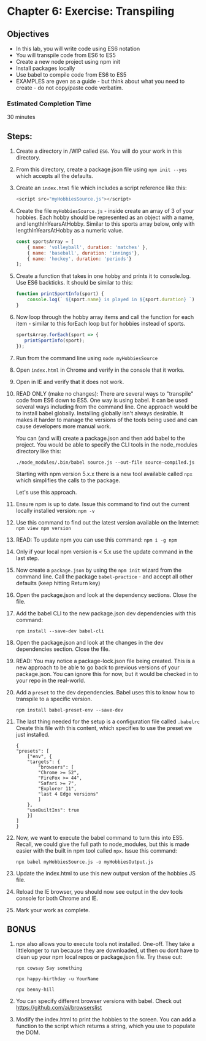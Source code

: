# Chapter 6: Exercise: Transpiling

## Objectives
* In this lab, you will write code using ES6 notation
* You will transpile code from ES6 to ES5
* Create a new node project using npm init
* Install packages locally 
* Use babel to compile code from ES6 to ES5
* EXAMPLES are gven as a guide - but think about what you need to create - do not copy/paste code verbatim.

### Estimated Completion Time 
30 minutes


## Steps:

1. Create a directory in /WIP called `ES6`. You will do your work in this directory.

1. From this directory, create a package.json file using 
`npm init --yes` which accepts all the defaults.

1. Create an `index.html` file which includes a script reference like this:
    ``` javascript
    <script src="myHobbiesSource.js"></script>
    ```

1. Create the file `myHobbiesSource.js` - inside create an array of 3 of your hobbies. Each hobby should be represented as an object with a name, and lengthInYearsAtHobby. Similar to this sports array below, only with lengthInYearsAtHobby as a numeric value.

    ``` javascript
    const sportsArray = [
        { name: 'volleyball', duration: 'matches' },
        { name: 'baseball', duration: 'innings'},
        { name: 'hockey', duration: 'periods'}
    ];
    ```            

1. Create a function that takes in one hobby and prints it to console.log. Use ES6 backticks. It should be similar to this:
    ``` javascript
    function printSportInfo(sport) {
        console.log(` ${sport.name} is played in ${sport.duration} `)
    }
    ```

1. Now loop through the hobby array items and call the function for each item - similar to this forEach loop but for hobbies instead of sports.

    ``` javascript
    sportsArray.forEach(sport => {
       printSportInfo(sport);
    });
    ```

1. Run from the command line using `node myHobbiesSource`

1. Open `index.html` in Chrome and verify in the console that it works.

1. Open in IE and verify that it does not work.

1. READ ONLY (make no changes): There are several ways to "transpile" code from ES6 down to ES5. One way is using babel. It can be used several ways including from the command line. One approach would be to install babel globally. Installing globally isn't always desirable. It makes it harder to manage the versions of the tools being used and can cause developers more manual work.

    You can (and will) create a package.json and then add babel to the project. You would be able to specify the CLI tools in the node_modules directory like this: 
    
    ```./node_modules/.bin/babel source.js --out-file source-compiled.js```
    
    Starting with npm version 5.x.x there is a new tool available called `npx` which simplifies the calls to the package.

    Let's use this approach.

1. Ensure npm is up to date. Issue this command to find out the current locally installed version:
```npm -v```

1. Use this command to find out the latest version available on the Internet:
```npm view npm version```

1. READ: To update npm you can use this command: ```npm i -g npm```

1. Only if your local npm version is < 5.x use the update command in the last step.

1. Now create a `package.json` by using the `npm init` wizard from the command line. Call the package `babel-practice` - and accept all other defaults (keep hitting Return key)

1. Open the package.json and look at the dependency sections. Close the file.

1. Add the babel CLI to the new package.json dev dependencies with this command:
    ```
    npm install --save-dev babel-cli
    ```

1. Open the package.json and look at the changes in the dev dependencies section. Close the file.

1. READ: You may notice a package-lock.json file being created. This is a new approach to be able to go back to previous versions of your package.json. You can ignore this for now, but it would be checked in to your repo in the real-world.

1. Add a `preset` to the dev dependencies. Babel uses this to know how to transpile to a specific version.
    ```
    npm install babel-preset-env --save-dev
    ```

1. The last thing needed for the setup is a configuration file called `.babelrc` Create this file with this content, which specifies to use the preset we just installed.
    ```
    {
    "presets": [
        ["env", {
        "targets": {
            "browsers": [
            "Chrome >= 52",
            "FireFox >= 44",
            "Safari >= 7",
            "Explorer 11",
            "last 4 Edge versions"
            ]
        },
        "useBuiltIns": true
        }]
    ] 
    }
    ```

1. Now, we want to execute the babel command to turn this into ES5. Recall, we could give the full path to node_modules, but this is made easier with the built in npm tool called `npx`. Issue this command:
    ```
    npx babel myHobbiesSource.js -o myHobbiesOutput.js
    ```

1. Update the index.html to use this new output version of the hobbies JS file.

1. Reload the IE browser, you should now see output in the dev tools console for both Chrome and IE.

1. Mark your work as complete. 

## BONUS
1. npx also allows you to execute tools not installed. One-off. They take a littlelonger to run because they are downloaded, ut then ou dont have to clean up your npm local repos or package.json file. Try these out:
    ```
    npx cowsay Say something

    npx happy-birthday -u YourName

    npx benny-hill
    ```

1. You can specify different browser versions with babel. Check out
https://github.com/ai/browserslist 

1. Modify the index.html to print the hobbies to the screen. You can add a function to the script which returns a string, which you use to populate the DOM.